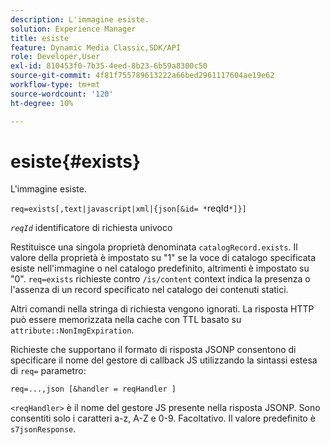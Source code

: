 ```yaml
---
description: L'immagine esiste.
solution: Experience Manager
title: esiste
feature: Dynamic Media Classic,SDK/API
role: Developer,User
exl-id: 810453f0-7b35-4eed-8b23-6b59a8300c50
source-git-commit: 4f81f755789613222a66bed2961117604ae19e62
workflow-type: tm+mt
source-wordcount: '120'
ht-degree: 10%

---
```


# esiste{#exists}

L&#39;immagine esiste.

`req=exists[,text|javascript|xml|{json[&id= *`reqId`*]}]`

*`reqId`* identificatore di richiesta univoco

Restituisce una singola proprietà denominata `catalogRecord.exists`. Il valore della proprietà è impostato su &quot;1&quot; se la voce di catalogo specificata esiste nell&#39;immagine o nel catalogo predefinito, altrimenti è impostato su &quot;0&quot;. `req=exists` richieste contro `/is/content` context indica la presenza o l&#39;assenza di un record specificato nel catalogo dei contenuti statici.

Altri comandi nella stringa di richiesta vengono ignorati. La risposta HTTP può essere memorizzata nella cache con TTL basato su `attribute::NonImgExpiration`.

Richieste che supportano il formato di risposta JSONP consentono di specificare il nome del gestore di callback JS utilizzando la sintassi estesa di `req=` parametro:

`req=...,json [&handler = reqHandler ]`

`<reqHandler>` è il nome del gestore JS presente nella risposta JSONP. Sono consentiti solo i caratteri a-z, A-Z e 0-9. Facoltativo. Il valore predefinito è `s7jsonResponse`.
